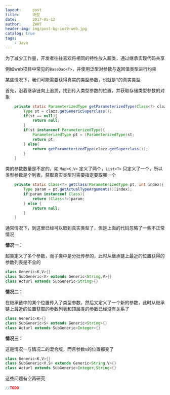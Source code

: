 ```yaml
---
layout:     post
title:      泛型
date:       2017-05-12
author:     ZWHT
header-img: img/post-bg-ios9-web.jpg
catalog: true
tags:
    - Java
---
```


为了减少工作量，开发者往往喜欢将相同的特性放入超类，通过继承实现代码共享

例如web项目中常见的`BaseDao<T>`，并使用泛型对参数与返回值类型进行约束

某些情况下，我们可能需要获得真实的类型参数，也就是`T`的真实类型

首先，沿着继承链向上追溯，找到传入类型参数的位置，并获取存储类型参数的对象

~~~java
    private static ParameterizedType getParameterizedType(Class<?> clazz){
        Type st = clazz.getGenericSuperclass();
        if(st == null){
            return null;
        }
        if(st instanceof ParameterizedType){
            ParameterizedType pt = (ParameterizedType)st;
            return pt;
        } else{
            return getParameterizedType(clazz.getSuperclass());
        }
    }
~~~

类的参数数量是不定的，如 `Map<K,V>` 定义了两个，`List<T>` 只定义了一个，所以类型参数是个列表，获取真实类型时需要指定要取哪一个

~~~java
    private static Class<?> getClass(ParameterizedType pt, int index){
        Type param = pt.getActualTypeArguments()[index];
        if(param instanceof Class){
            return (Class<?>)param;
        } else {
            return null;
        }
    }
~~~

通常情况下，到这里已经可以取到真实类型了，但是上面的代码忽略了一些不正常情况

**情况一：**

超类定义了多个参数，而子类中是分批传参的，此时从继承链上最近的位置获得的参数列表是不全的

~~~java
class Generic<K,V>{}
class SubGeneric<V> extends Generic<String,V>{}
class Acturl extends SubGeneric<String>{}
~~~

**情况二：**

在继承链中的某个位置传入了类型参数，然后又定义了一个新的参数，此时从继承链上最近的位置获取的参数列表和顶层类的参数已经没有关系了

~~~ java
class Generic<K>{}
class SubGeneric<S> extends Generic<String>{}
class Acturl extends SubGeneric<Integer>{}
~~~

**情况三：**

这是情况一与情况二的混合版，而且参数`V`的位置都变了

~~~ java
class Generic<K,V>{}
class SubGeneric<V,S> extends Generic<String,V>{}
class Acturl extends SubGeneric<Integer,String>{}
~~~


这些问题有空再研究

~~~java
//TODO
~~~

